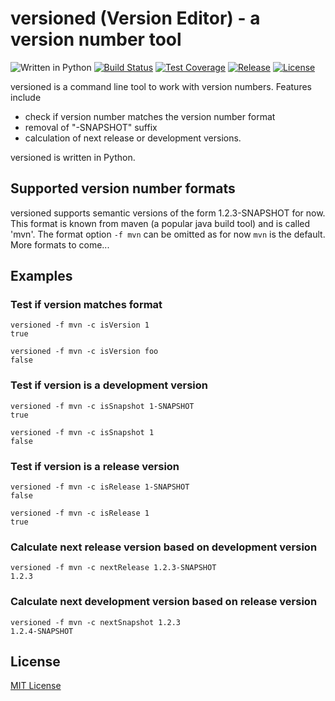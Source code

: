 # versioned (Version Editor) - a version number tool

![Written in Python](https://img.shields.io/badge/python-2.7-yellow.svg) [![Build Status](https://travis-ci.org/cbuschka/versioned.svg)](https://travis-ci.org/cbuschka/versioned) [![Test Coverage](https://codecov.io/gh/cbuschka/versioned/branch/master/graph/badge.svg)](https://codecov.io/gh/cbuschka/versioned) [![Release](https://img.shields.io/github/release/cbuschka/versionedsvg)](https://github.com/cbuschka/versioned/releases/latest) [![License](https://img.shields.io/badge/License-MIT-blue.svg)](https://opensource.org/licenses/MIT)

versioned is a command line tool to work with version numbers. Features include

- check if version number matches the version number format
- removal of "-SNAPSHOT" suffix
- calculation of next release or development versions.

versioned is written in Python.


## Supported version number formats

versioned supports semantic versions of the form 1.2.3-SNAPSHOT for now. This
format is known from maven (a popular java build tool) and is called 'mvn'. The
format option `-f mvn` can be omitted as for now `mvn` is the default. More formats
to come...

## Examples

### Test if version matches format
```
versioned -f mvn -c isVersion 1
true
```

```
versioned -f mvn -c isVersion foo
false
```

### Test if version is a development version
```
versioned -f mvn -c isSnapshot 1-SNAPSHOT
true
```

```
versioned -f mvn -c isSnapshot 1
false
```
### Test if version is a release version
```
versioned -f mvn -c isRelease 1-SNAPSHOT
false
```

```
versioned -f mvn -c isRelease 1
true
```

### Calculate next release version based on development version
```
versioned -f mvn -c nextRelease 1.2.3-SNAPSHOT
1.2.3
```

### Calculate next development version based on release version
```
versioned -f mvn -c nextSnapshot 1.2.3
1.2.4-SNAPSHOT
```

## License

[MIT License](LICENSE.txt)
